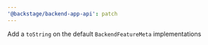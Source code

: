 ```yaml
---
'@backstage/backend-app-api': patch
---
```


Add a `toString` on the default `BackendFeatureMeta` implementations

